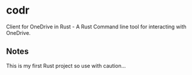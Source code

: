 # codr
Client for OneDrive in Rust - A Rust Command line tool for interacting with OneDrive.

## Notes
This is my first Rust project so use with caution...
